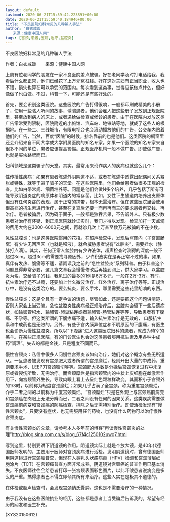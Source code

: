```yaml
---
layout: default
Lastmod: 2020-06-21T15:59:42.223891+00:00
date: 2020-06-21T15:59:40.184946+00:00
title: "不良医院妇科常见的几种骗人手法"
author: "白衣咸饭
　　来源：健康中国人网"
tags: [宫颈,患者,医院,治疗,盆腔炎]
---
```


不良医院妇科常见的几种骗人手法

作者：白衣咸饭　　来源：健康中国人网

上周有位老同学的朋友在一家不良医院差点被骗。好在老同学及时打电话给我，我看后什么都正常，他们已经花了上万元冤枉钱。好在这对夫妇有正当职业，收入也不错，损失也算在可以承受的范围内。每次看到这类事，觉得应该做点什么，但好像做了也白做。不过，科普一下，可能还是有些好处的。

首先，要会识别这类医院。这些医院的广告打得很响，一般都印刷成精美的小册子，使用一些骇人听闻的故事，诱骗患者。他们会雇人把这些册子发放到正规医院里，甚至放到病人的床上，或者递给做检查或候诊的患者。由于在医院内发放这类广告常常受到限制，医院附近的小旅馆、汽车站、地铁站等地，就成了这些人的根据地。在一些二、三线城市，有限电视台也会滚动播放他们的广告，公交车内贴着他们的广告，当然，百度“医院”的时候，排名靠前的也是他们。这类医院的橱窗里还会介绍来自不同大学或大学附属医院的知名专家。如果一个医院的知名专家来自很多不同的单位，患者应该提高警惕。正规医疗机构一般不做广告。即使做广告，也就是买块路牌而已。

妇科领域是这类骗子的天堂。其实，最常用来讹诈病人的疾病也就这么几个：

性传播性疾病：如果有患者陈述外阴阴道不适，或者在陈述中透露出配偶间关系紧张或特殊，就等于进了骗子的天堂。在这些医院里，他们会给患者做很多正规的检查。比如白带常规、细菌培养等。问题是他们会做N多个培养，几乎包括了所有可能导致阴道炎症的病原体和阴道内的常存菌。比如，女性下生殖道内培养出支原体但没有任何炎症的表现，属于正常的携带，根本无需治疗。但在这些医院里会使用很高档的抗生素进行治疗，甚至在复查后还要一而再再而三的要求患者再交钱、再治疗。患者被骗后，因为碍于面子，一般都是独吞苦果，不告诉外人。只有极少数患者对治疗有怀疑、到正规医院就诊证实时，我们才得以发现。检查加打一天点滴的费用大约在3000-6000元之间，再就诊几次上万甚至数万元被骗的不在少数。

急性盆腔炎：也是这类医院惯用的花招。在超声检查中，发现后穹窿内（子宫直肠窝）有少许无回声区（也就是积液），就会威胁患者说有“盆腔炎”，需要挂水（静脉打点滴）。其实，任何正常人盆腔内有少许液体，超声检查时测得的深度一般不超过3cm。超过3cm的需要找寻原因外，少许积液实在是再正常不过的事。如果真伴有发热、腹痛等不适，请阅读我之前的“急性盆腔炎”系列科普。由于科普这个问题显得非常必要，这几篇文章我会慢慢修改后再挂到网上，供大家学习。以盆腔炎为名，交给骗子的钱，我见过的最多的1例是6万多元，一般在2万-3万。有时，抗生素治疗还不过瘾，还要加上什么微波治疗、红外治疗、离子治疗等等。正规治疗中，是没有这类治疗的。要么抗炎，要么手术，哪里需要这些花里胡哨的东西。

慢性盆腔炎：这是个具有一定争议的话题，尽管如此，还是要把这个问题讲清楚，否则大家会上当受骗。急性盆腔炎性疾病经正规治疗后，盆腔内会留下一些后遗症状，如输卵管积水、输卵管-卵巢粘连或者输卵管-肠管粘连等等，导致患者有下腹痛、不孕等。但这类所谓的下腹疼痛不适，输入抗生素治疗是无效的， 口服抗生素和中成药也是无效的。另外，有些子宫内膜异位症和不明原因的下腹痛，有医生也会诊断为慢性盆腔炎，所以以“下腹痛”进入这类医院妇科的患者，就成为待宰的羔羊。在某些正规医院，有的门诊医生也会对这类患者服用抗生素及用各种中成药“调理”。失去的都是金钱，只是程度不同而已。

慢性宫颈炎：私信中很多人问慢性宫颈炎该如何治疗，她们对这个概念有些无所适从。一旦患者被发现有宫颈肥大或者所谓的宫颈糜烂，轻则开出大量的中成药，重则要求手术、LEEP刀宫颈锥切等等。宫颈肥大多数是分娩后宫颈恢复过程中未复原或者裂伤所致，无需治疗。而宫颈糜烂是指宫颈管内的柱状上皮细胞在雌激素作用下，向宫颈管外生长，导致肉眼上看上去呈红色颗粒样改变。其面积小于宫颈外的1/3时，以前称为轻度宫颈糜烂；如果几乎占满了全宫颈，称为重度宫颈糜烂，介于二者之间的以前称为中度宫颈糜烂。“宫颈糜烂”只是在外观上与宫颈癌前病变和宫颈癌在肉眼上无法分辨而已，二者之间没有任何的因果关系。这类疾病需要做宫颈癌前病变和宫颈癌的防癌检查，排除之后无需特别治疗。即使活检发现有“慢性宫颈炎”，只要没有症状，也无需服用任何药物，也没有什么药物可以治疗慢性宫颈炎症。

有关慢性宫颈炎的文章，请参考本人多年前的博客“再谈慢性宫颈炎的处理”http://blog.sina.com.cn/s/blog_67f4c1250102uwq7.html

写到这里，特别要讲下阴道镜的作用。阴道镜实际上就是个放大镜，是40年代德国医师发明的，主要用于医师对宫颈疾病进行活检。发明阴道镜时，曾有德国医师用阴道镜进行宫颈癌普查，但现在人类乳头状瘤病毒（HPV）检测和宫颈薄层细胞涂片（TCT）在宫颈癌普查方面非常成熟，阴道镜对宫颈癌的普查作用已基本消失。不良医师往往会给患者打印一张宫颈表面彩色图片，以此吓唬患者说病变是多么的严重。搞得患者巴不得立即倾其所有来治疗。这些人实在是极其不道德的。

在体检或超声检查时，会发现宫颈纳氏囊肿。这也是不需要治疗的一种情况。

由于我没有在这些医院执业的经历，这些都是患者上当受骗后告诉我的。希望有经历的网友和医生补充。

(XYS20150612)

